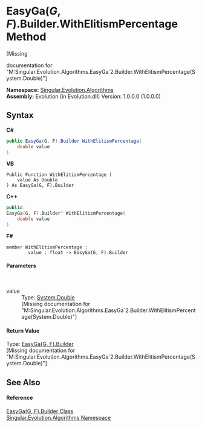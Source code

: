# EasyGa(*G*, *F*).Builder.WithElitismPercentage Method 
 

\[Missing <summary> documentation for "M:Singular.Evolution.Algorithms.EasyGa`2.Builder.WithElitismPercentage(System.Double)"\]

**Namespace:**&nbsp;<a href="abe06fa4-bd7d-97b9-28d0-1b08952971eb">Singular.Evolution.Algorithms</a><br />**Assembly:**&nbsp;Evolution (in Evolution.dll) Version: 1.0.0.0 (1.0.0.0)

## Syntax

**C#**<br />
``` C#
public EasyGa(G, F).Builder WithElitismPercentage(
	double value
)
```

**VB**<br />
``` VB
Public Function WithElitismPercentage ( 
	value As Double
) As EasyGa(G, F).Builder
```

**C++**<br />
``` C++
public:
EasyGa(G, F).Builder^ WithElitismPercentage(
	double value
)
```

**F#**<br />
``` F#
member WithElitismPercentage : 
        value : float -> EasyGa(G, F).Builder 

```


#### Parameters
&nbsp;<dl><dt>value</dt><dd>Type: <a href="http://msdn2.microsoft.com/en-us/library/643eft0t" target="_blank">System.Double</a><br />\[Missing <param name="value"/> documentation for "M:Singular.Evolution.Algorithms.EasyGa`2.Builder.WithElitismPercentage(System.Double)"\]</dd></dl>

#### Return Value
Type: <a href="9098310a-97ee-397b-6869-a7e55c0645f7">EasyGa(G, F).Builder</a><br />\[Missing <returns> documentation for "M:Singular.Evolution.Algorithms.EasyGa`2.Builder.WithElitismPercentage(System.Double)"\]

## See Also


#### Reference
<a href="9098310a-97ee-397b-6869-a7e55c0645f7">EasyGa(G, F).Builder Class</a><br /><a href="abe06fa4-bd7d-97b9-28d0-1b08952971eb">Singular.Evolution.Algorithms Namespace</a><br />